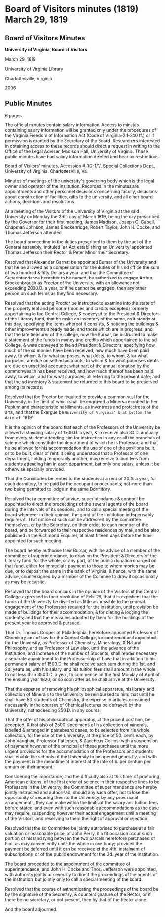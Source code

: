 <!-- altadded -->
<!-- altadded -->

<!-- llmmeta -->

<script type="application/ld+json">
{
"@context": "http://schema.org",
"@type": "BoardMeeting",
"name": "Board Minutes",
"startDate": "1819-03-29",
"endDate": "1819-03-29",
"location": {
"@type": "Place",
"name": "University of Virginia Library",
"address": {
"@type": "PostalAddress",
"addressLocality": "Charlottesville",
"addressRegion": "Virginia"
}
},
"organizer": {
"@type": "Organization",
"name": "University of Virginia, Board of Visitors"
},
"keywords": "Board of Visitors, University of Virginia, meeting minutes, appointments, resolutions",
"description": "Minutes of the Board of Visitors meeting held on March 29, 1819, detailing appointments, personnel decisions, and other board actions.",
"attendee": \[
{
"@type": "Person",
"name": "James Madison"
},
{
"@type": "Person",
"name": "Joseph C. Cabell"
},
{
"@type": "Person",
"name": "Chapman Johnson"
},
{
"@type": "Person",
"name": "James Breckenridge"
},
{
"@type": "Person",
"name": "Robert Taylor"
},
{
"@type": "Person",
"name": "John H. Cocke"
},
{
"@type": "Person",
"name": "Thomas Jefferson"
}
],
"about": \[
{
"@type": "CreativeWork",
"name": "University of Virginia, Board of Visitors, meeting proceedings"
},
{
"@type": "CreativeWork",
"name": "Virginia Freedom of Information Act"
}
]
}

</script>

<!-- llmformatted -->

# Board of Visitors minutes (1819) March 29, 1819

## Board of Visitors Minutes

**University of Virginia, Board of Visitors**

March 29, 1819

University of Virginia Library

Charlottesville, Virginia

2006

## Public Minutes

6 pages

The official minutes contain salary information. Access to minutes containing salary information will be granted only under the procedures of the Virginia Freedom of Information Act (Code of Virginia-2.1-340 ff.) or if permission is granted by the Secretary of the Board. Researchers interested in obtaining access to these records should direct a request in writing to the Office of the Legal Adviser, Madison Hall, University of Virginia. These public minutes have had salary information deleted and bear no restrictions.

Board of Visitors' minutes, Accession # RG-1/1/, Special Collections Dept., University of Virginia, Charlottesville, Va.

Minutes of meetings of the university's governing body which is the legal owner and operator of the institution. Recorded in the minutes are appointments and other personnel decisions concerning faculty, decisions about construction of facilities, gifts to the university, and all other board actions, decisions and resolutions.

At a meeting of the Visitors of the University of Virginia at the said University on Monday the 29th day of March 1819, being the day prescribed by the Governor for their first meeting, James Madison, Joseph C. Cabell, Chapman Johnson, James Breckenridge, Robert Taylor, John H. Cocke, and Thomas Jefferson attended.

The board proceeding to the duties prescribed to them by the act of the General assembly, intituled \`an Act establishing an University' appointed Thomas Jefferson their Rector, & Peter Minor their Secretary.

Resolved that Alexander Garrett be appointed Bursar of the University and that he be allowed as a compensation for the duties of his sd office the sum of two hundred & fifty Dollars a year: and that the Committee of Superintendance hereafter to be named, be authorised to engage Arthur Brockenbrough as Proctor of the University, with an allowance not exceeding 2000.D. a year, or if he cannot be engaged, then any other person on such terms as they find necessary.

Resolved that the acting Proctor be instructed to examine into the state of the property real and personal (monies and credits excepted) formerly appertaining to the Central College, & conveyed to the President & Directors of the Literary fund, that he make an inventory of the same, as it stands at this day, specifying the items whereof it consists, & noticing the buildings & other improvements already made, and those which are in progress. and that the late treasurer of the college, now the Bursar, be instructed to make a statement of the funds in money and credits which appertained to the sd College, & were conveyed to the sd President & Directors; specifying how much of the sd monies have been received, how much have been paid away, to whom, & for what purposes; what debts, to whom, & for what purposes, are due on settled accounts; to whom & for what purposes debts are due on unsettled accounts; what part of the annual donation by the commonwealth has been received, and how much thereof has been paid away, to whom, and for what purposes; all referring to the present date; and that the sd inventory & statement be returned to this board to be preserved among its records.

Resolved that the Proctor be required to provide a common seal for the University, in the field of which shall be engraved a Minerva enrobed in her Peplum and characteristic habiliments. as inventress and protectress of the arts, and that the Exergue be `University of Virginia' & at bottom the date of `1819'

It is the opinion of the board that each of the Professors of the University be allowed a standing salary of 1500.D. a year, & to receive also 30.D. annually from every student attending him for instruction in any or all the branches of science which constitute the department of which he is Professor; and that he be allowed for his accommodation the use of one of the pavilions built, or to be built, clear of rent: it being understood that a Professor of one department, holding temporarily another, may receive tuition fees from students attending him in each department, but only one salary, unless it be otherwise specially provided.

That the Dormitories be rented to the students at a rent of 20.D. a year, for each dormitory, to be paid by the occupant or occupants; not more than two being permitted to lodge in the same Dormitory.

Resolved that a committee of advice, superintendance & controul be appointed to direct the proceedings of the several agents of the board during the intervals of its sessions, and to call a special meeting of the board whenever in their opinion, the good of the institution indispensably requires it. That notice of such call be addressed by the committee themselves, or by the Secretary, on their order, to each member of the board, and be forwarded to their respective residences by mail, and be also published in the Richmond Enquirer, at least fifteen days before the time appointed for such meeting.

The board hereby authorise their Bursar, with the advice of a member of the committee of superintendance, to draw on the President & Directors of the Literary fund, for the whole, or any part, of the public donation charged on that fund, either for immediate payment to those to whom monies may be due, or to deposit the same in the bank of Virginia, & hence, with the same advice, countersigned by a member of the Commee to draw it occasionally as may be requisite.

Resolved that the board concurs in the opinion of the Visitors of the Central College expressed in their resolution of Feb. 26, that it is expedient that the funds of the University be diverted as little as possible to the general engagement of the Professors required for the institution, until provision be made of buildings for their accommodation, & for dieting & lodging the students; and that the measures adopted by them for the buildings of the present year be approved & pursued.

That Dr. Thomas Cooper of Philadelphia, heretofore appointed Professor of Chemistry and of law for the Central College, be confirmed and appointed for the University, as Professor of Chemistry, Mineralogy, & Natural Philosophy, and as Professor of Law also, until the advance of the Institution, and increase of the number of Students, shall render necessary a separate appointment to the Professorship of Law; that in addition to his permanent salary of 1500.D. he shall receive such sum during the 1st. and 2d. years as, with his salary, and his tuition fees shall amount in the whole to not less than 3500.D. a year, to commence on the first Monday of April of the ensuing year 1820, or so soon after as he shall arrive at the University.

That the expense of removing his philosophical apparatus, his library and collection of Minerals to the University be reimbursed to him: that until he shall have 50. students of Chemistry, the expense in articles consumed necessarily in the courses of Chemical lectures be defrayed by the University, not exceeding 250.D. in any course.

That the offer of his philosophical apparatus, at the price it cost him, be accepted, & that also of 2500. specimens of his collection of minerals, labelled & arranged in pasteboard cases, to be selected from his whole collection, for the use of the University, at the price of 50. cents each, by John Vaughan, Professor Patterson, & Zaccheus Collins: with a suspension of payment however of the principal of these purchases until the more urgent provisions for the accommodation of the Professors and students shall enable the schools of the University to be opened generally, and with the payment in the meantime of interest at the rate of 6. per centum per annum on their amount.

Considering the importance, and the difficulty also at this time, of procuring American citizens, of the first order of science in their respective lines to be Professors in the University, the Committee of superintendance are hereby jointly instructed and authorised, should any such offer, not to lose the opportunity of securing them to the University, by any provisional arrangements, they can make within the limits of the salary and tuition fees before stated, and even with such reasonable accommodations as the case may require, suspending however their actual engagement until a meeting of the Visitors, and reserving to them the right of approval or rejection.

Resolved that the sd Committee be jointly authorised to purchase at a fair valuation or reasonable price, of John Perry, if a fit occasion occur such portion of his land lying between the two parcels heretofore purchased of him, as may conveniently unite the whole in one body; provided the payment be deferred until it can be received of the 4th. instalment of subscriptions, or of the public endowment for the 3d. year of the institution.

The board proceeded to the appointment of the committee of superintendance, and John H. Cocke and Thos. Jefferson were appointed, with authority jointly or severally to direct the proceedings of the agents of the institution, but jointly only to call a special meeting of the board.

Resolved that the course of authenticating the proceedings of the board be by the signature of the Secretary, & countersignature of the Rector, or if there be no secretary, or not present, then by that of the Rector alone.

And the board adjourned.
